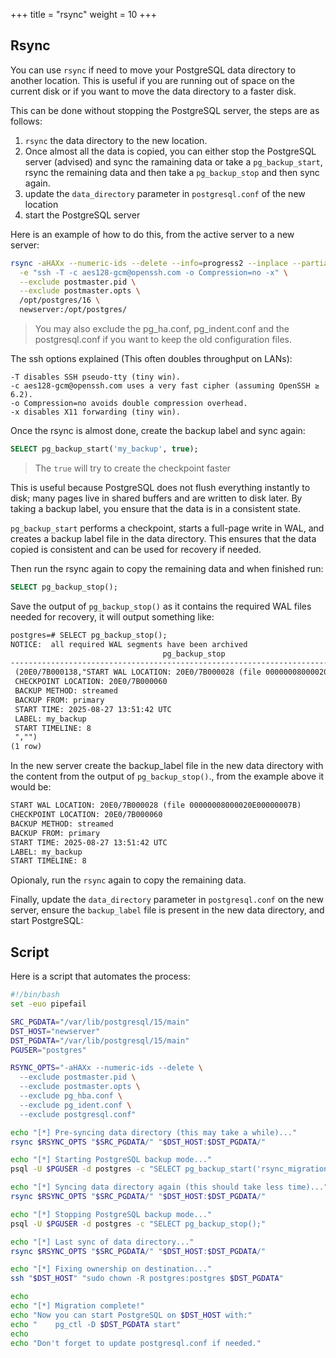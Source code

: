 +++
title = "rsync"
weight = 10
+++

## Rsync

You can use `rsync` if need to move your PostgreSQL data directory to another
location. This is useful if you are running out of space on the current disk or
if you want to move the data directory to a faster disk.

This can be done without stopping the PostgreSQL server, the steps are as
follows:

1. `rsync` the data directory to the new location.
2. Once almost all the data is copied, you can either stop the PostgreSQL server (advised) and sync the ramaining data or take a `pg_backup_start`,  rsync the remaining data and then take a `pg_backup_stop` and then sync again.
3. update the `data_directory` parameter in `postgresql.conf` of the new location
4. start the PostgreSQL server

Here is an example of how to do this, from the active server to a new server:

```bash
rsync -aHAXx --numeric-ids --delete --info=progress2 --inplace --partial \
  -e "ssh -T -c aes128-gcm@openssh.com -o Compression=no -x" \
  --exclude postmaster.pid \
  --exclude postmaster.opts \
  /opt/postgres/16 \
  newserver:/opt/postgres/
 ```
> You may also exclude the pg_ha.conf, pg_indent.conf and the postgresql.conf if you want to keep the old configuration files.

The ssh options explained (This often doubles throughput on LANs):

    -T disables SSH pseudo-tty (tiny win).
    -c aes128-gcm@openssh.com uses a very fast cipher (assuming OpenSSH ≥ 6.2).
    -o Compression=no avoids double compression overhead.
    -x disables X11 forwarding (tiny win).


Once the rsync is almost done, create the backup label and sync again:

```sql
SELECT pg_backup_start('my_backup', true);
```
> The `true` will try to create the checkpoint faster

This is useful because PostgreSQL does not flush everything instantly to disk; many pages live in shared buffers and are written to disk later. By taking a backup label, you ensure that the data is in a consistent state.

`pg_backup_start` performs a checkpoint, starts a full-page write in WAL, and creates a backup label file in the data directory. This ensures that the data copied is consistent and can be used for recovery if needed.

Then run the rsync again to copy the remaining data and when finished run:

```sql
SELECT pg_backup_stop();
```

Save the output of `pg_backup_stop()` as it contains the required WAL files needed for recovery, it will output something like:

```txt
postgres=# SELECT pg_backup_stop();
NOTICE:  all required WAL segments have been archived
                                  pg_backup_stop
-----------------------------------------------------------------------------------
 (20E0/7B000138,"START WAL LOCATION: 20E0/7B000028 (file 00000008000020E00000007B)+
 CHECKPOINT LOCATION: 20E0/7B000060                                               +
 BACKUP METHOD: streamed                                                          +
 BACKUP FROM: primary                                                             +
 START TIME: 2025-08-27 13:51:42 UTC                                              +
 LABEL: my_backup                                                                 +
 START TIMELINE: 8                                                                +
 ","")
(1 row)

```


In the new server create the backup_label file in the new data directory with the content from the output of `pg_backup_stop()`., from the example above it would be:

```txt
START WAL LOCATION: 20E0/7B000028 (file 00000008000020E00000007B)
CHECKPOINT LOCATION: 20E0/7B000060
BACKUP METHOD: streamed
BACKUP FROM: primary
START TIME: 2025-08-27 13:51:42 UTC
LABEL: my_backup
START TIMELINE: 8
```

Opionaly, run the `rsync` again to copy the remaining data.


Finally, update the `data_directory` parameter in `postgresql.conf` on the new server, ensure the `backup_label` file is present in the new data directory, and start PostgreSQL:


## Script

Here is a script that automates the process:

```bash
#!/bin/bash
set -euo pipefail

SRC_PGDATA="/var/lib/postgresql/15/main"
DST_HOST="newserver"
DST_PGDATA="/var/lib/postgresql/15/main"
PGUSER="postgres"

RSYNC_OPTS="-aHAXx --numeric-ids --delete \
  --exclude postmaster.pid \
  --exclude postmaster.opts \
  --exclude pg_hba.conf \
  --exclude pg_ident.conf \
  --exclude postgresql.conf"

echo "[*] Pre-syncing data directory (this may take a while)..."
rsync $RSYNC_OPTS "$SRC_PGDATA/" "$DST_HOST:$DST_PGDATA/"

echo "[*] Starting PostgreSQL backup mode..."
psql -U $PGUSER -d postgres -c "SELECT pg_backup_start('rsync_migration', true);"

echo "[*] Syncing data directory again (this should take less time)..."
rsync $RSYNC_OPTS "$SRC_PGDATA/" "$DST_HOST:$DST_PGDATA/"

echo "[*] Stopping PostgreSQL backup mode..."
psql -U $PGUSER -d postgres -c "SELECT pg_backup_stop();"

echo "[*] Last sync of data directory..."
rsync $RSYNC_OPTS "$SRC_PGDATA/" "$DST_HOST:$DST_PGDATA/"

echo "[*] Fixing ownership on destination..."
ssh "$DST_HOST" "sudo chown -R postgres:postgres $DST_PGDATA"

echo
echo "[*] Migration complete!"
echo "Now you can start PostgreSQL on $DST_HOST with:"
echo "    pg_ctl -D $DST_PGDATA start"
echo
echo "Don't forget to update postgresql.conf if needed."
```
